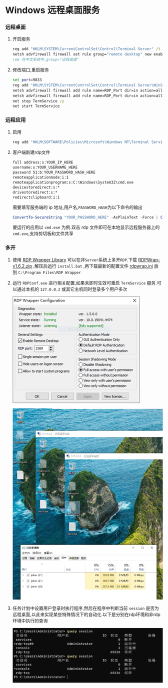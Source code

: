 # Windows 远程桌面服务
### 远程桌面
1. 开启服务
    ```cmd
    reg add "HKLM\SYSTEM\CurrentControlSet\Control\Terminal Server" /t REG_DWORD /f /v fDenyTSConnections /d 0
    netsh advfirewall firewall set rule group="remote desktop" new enable=yes
    rem 在中文系统中,group="远程桌面"
    ```
2. 修改端口,重启服务
    ```cmd
    set port=9833
    reg add "HKLM\SYSTEM\CurrentControlSet\Control\Terminal Server\WinStations\RDP-Tcp" /t REG_DWORD /f /v PortNumber /d %port%
    netsh advfirewall firewall add rule name=RDP_Port dir=in action=allow protocol=TCP localport=%port%
    netsh advfirewall firewall add rule name=RDP_Port dir=in action=allow protocol=UDP localport=%port%
    net stop TermService /y
    net start TermService
    ```
### 远程应用
1. 启用
    ```cmd
    reg add "HKLM\SOFTWARE\Policies\Microsoft\Windows NT\Terminal Services" /t REG_DWORD /f /v fAllowUnlistedRemotePrograms /d 1
    ```
2. 客户端新建rdp文件
    ```rdp
    full address:s:YOUR_IP_HERE
    username:s:YOUR_USERNAME_HERE
    password 51:b:YOUR_PASSWORD_HASH_HERE
    remoteapplicationmode:i:1
    remoteapplicationprogram:s:C:\Windows\System32\cmd.exe
    devicestoredirect:s:*
    drivestoredirect:s:*
    redirectclipboard:i:1
    ```
    需要填写服务端的 ip 地址,用户名,`PASSWORD_HASH`为以下命令的输出
    ```powershell
    ConvertTo-SecureString "YOUR_PASSWORD_HERE" -AsPlainText -Force | ConvertFrom-SecureString
    ```
    要运行的应用以 `cmd.exe` 为例.双击 rdp 文件即可在本地显示远程服务器上的`cmd.exe`,支持剪切板和文件共享
### 多开
1. 使用 [RDP Wrapper Library](https://github.com/stascorp/rdpwrap) 可以在非`Server`系统上多开`RDP`.下载 [RDPWrap-v1.6.2.zip](https://github.com/stascorp/rdpwrap/releases/download/v1.6.2/RDPWrap-v1.6.2.zip) ,解压后运行 `install.bat` ,再下载最新的配置文件 [rdpwrap.ini](https://github.com/sebaxakerhtc/rdpwrap.ini/blob/master/rdpwrap.ini) 放到 `C:\Program Files\RDP Wrapper`
2. 运行 `RDPConf.exe` 进行相关配置,如果未即时生效可重启 `TermService` 服务.可以通过本机的 `127.0.0.2` 或其它主机同时登录多个用户多次

    ![rdpconf](./rdpconf.png)

    ![127.0.0.2](./127.0.0.2.png)
3. 任务计划中设置用户登录时执行程序,然后在程序中判断当前 `session` 是否为远程桌面,以此来实现某些特殊情况下的自动化.以下是分别在rdp环境和非rdp环境中执行的查询
    
    ![query](./query.png)

